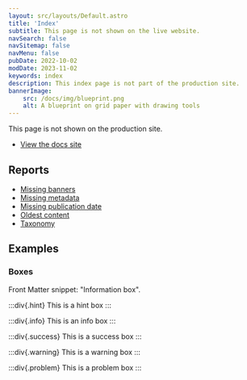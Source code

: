 ```yaml
---
layout: src/layouts/Default.astro
title: 'Index'
subtitle: This page is not shown on the live website.
navSearch: false
navSitemap: false
navMenu: false
pubDate: 2022-10-02
modDate: 2023-11-02
keywords: index
description: This index page is not part of the production site.
bannerImage:
    src: /docs/img/blueprint.png
    alt: A blueprint on grid paper with drawing tools
---
```


This page is not shown on the production site.

- [View the docs site](/docs)

## Reports

- [Missing banners](/report/missing-banner)
- [Missing metadata](/report/missing-meta)
- [Missing publication date](/report/missing-pubdate)
- [Oldest content](/report/oldest-content)
- [Taxonomy](/report/taxonomy)

## Examples

### Boxes

Front Matter snippet: "Information box".

:::div{.hint}
This is a hint box
:::

:::div{.info}
This is an info box
:::

:::div{.success}
This is a success box
:::

:::div{.warning}
This is a warning box
:::

:::div{.problem}
This is a problem box
:::

